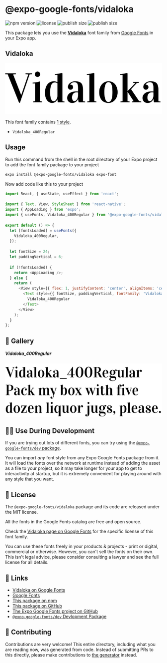 # @expo-google-fonts/vidaloka

![npm version](https://flat.badgen.net/npm/v/@expo-google-fonts/vidaloka)
![license](https://flat.badgen.net/github/license/expo/google-fonts)
![publish size](https://flat.badgen.net/packagephobia/install/@expo-google-fonts/vidaloka)
![publish size](https://flat.badgen.net/packagephobia/publish/@expo-google-fonts/vidaloka)

This package lets you use the [**Vidaloka**](https://fonts.google.com/specimen/Vidaloka) font family from [Google Fonts](https://fonts.google.com/) in your Expo app.

## Vidaloka

![Vidaloka](./font-family.png)

This font family contains [1 style](#-gallery).

- `Vidaloka_400Regular`

## Usage

Run this command from the shell in the root directory of your Expo project to add the font family package to your project
```sh
expo install @expo-google-fonts/vidaloka expo-font
```

Now add code like this to your project
```js
import React, { useState, useEffect } from 'react';

import { Text, View, StyleSheet } from 'react-native';
import { AppLoading } from 'expo';
import { useFonts, Vidaloka_400Regular } from '@expo-google-fonts/vidaloka';

export default () => {
  let [fontsLoaded] = useFonts({
    Vidaloka_400Regular,
  });

  let fontSize = 24;
  let paddingVertical = 6;

  if (!fontsLoaded) {
    return <AppLoading />;
  } else {
    return (
      <View style={{ flex: 1, justifyContent: 'center', alignItems: 'center' }}>
        <Text style={{ fontSize, paddingVertical, fontFamily: 'Vidaloka_400Regular' }}>
          Vidaloka_400Regular
        </Text>
      </View>
    );
  }
};

```

## 🔡 Gallery

##### Vidaloka_400Regular
![Vidaloka_400Regular](./Vidaloka_400Regular.ttf.png)


## 👩‍💻 Use During Development

If you are trying out lots of different fonts, you can try using the [`@expo-google-fonts/dev` package](https://github.com/expo/google-fonts/tree/master/font-packages/dev#readme).

You can import *any* font style from any Expo Google Fonts package from it. It will load the fonts
over the network at runtime instead of adding the asset as a file to your project, so it may take longer
for your app to get to interactivity at startup, but it is extremely convenient
for playing around with any style that you want.

## 📖 License

The `@expo-google-fonts/vidaloka` package and its code are released under the MIT license.

All the fonts in the Google Fonts catalog are free and open source.

Check the [Vidaloka page on Google Fonts](https://fonts.google.com/specimen/Vidaloka) for the specific license of this font family.

You can use these fonts freely in your products & projects - print or digital, commercial or otherwise. However, you can't sell the fonts on their own. This isn't legal advice, please consider consulting a lawyer and see the full license for all details.

## 🔗 Links

- [Vidaloka on Google Fonts](https://fonts.google.com/specimen/Vidaloka)
- [Google Fonts](https://fonts.google.com/)
- [This package on npm](https://www.npmjs.com/package/@expo-google-fonts/vidaloka)
- [This package on GitHub](https://github.com/expo/google-fonts/tree/master/font-packages/vidaloka)
- [The Expo Google Fonts project on GitHub](https://github.com/expo/google-fonts)
- [`@expo-google-fonts/dev` Devlopment Package](https://github.com/expo/google-fonts/tree/master/font-packages/dev)

## 🤝 Contributing

Contributions are very welcome! This entire directory, including what you are reading now, was generated from code. Instead of submitting PRs to this directly, please make contributions to [the generator](https://github.com/expo/google-fonts/tree/master/packages/generator) instead.
